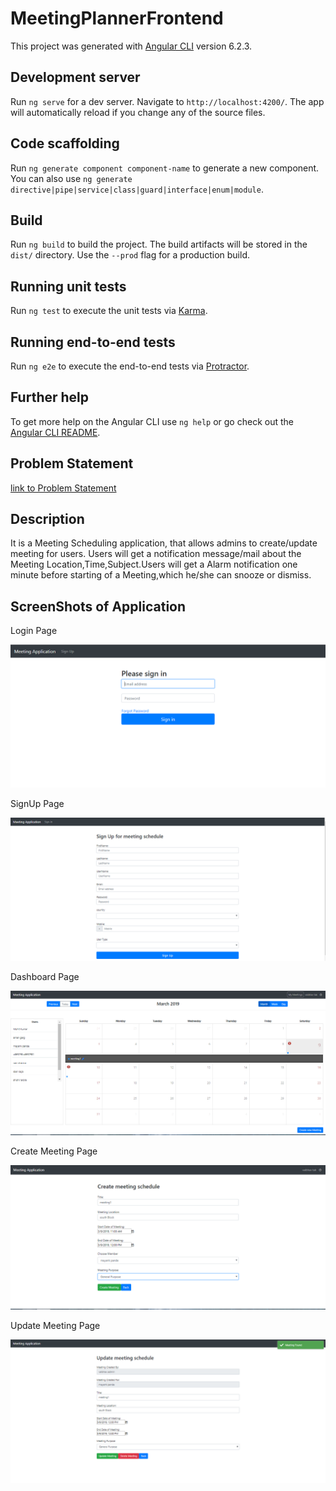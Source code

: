 # MeetingPlannerFrontend

This project was generated with [Angular CLI](https://github.com/angular/angular-cli) version 6.2.3.

## Development server

Run `ng serve` for a dev server. Navigate to `http://localhost:4200/`. The app will automatically reload if you change any of the source files.

## Code scaffolding

Run `ng generate component component-name` to generate a new component. You can also use `ng generate directive|pipe|service|class|guard|interface|enum|module`.

## Build

Run `ng build` to build the project. The build artifacts will be stored in the `dist/` directory. Use the `--prod` flag for a production build.

## Running unit tests

Run `ng test` to execute the unit tests via [Karma](https://karma-runner.github.io).

## Running end-to-end tests

Run `ng e2e` to execute the end-to-end tests via [Protractor](http://www.protractortest.org/).

## Further help

To get more help on the Angular CLI use `ng help` or go check out the [Angular CLI README](https://github.com/angular/angular-cli/blob/master/README.md).

## Problem Statement

 [link to Problem Statement](https://s3-ap-southeast-1.amazonaws.com/edwisor-india-bucket/projects/web/web03/Web030102+-+Meeting+Planner.pdf)


## Description

It is a Meeting Scheduling application, that allows admins to create/update meeting for users.
Users will get a notification message/mail about the Meeting Location,Time,Subject.Users will get a Alarm notification one minute before starting of a Meeting,which he/she can snooze or dismiss.


## ScreenShots of Application

Login Page

![Image of Login Page](https://github.com/shubham007tak/MeetingApplication-Code/blob/master/project1FrontendCode-master/src/assets/login.PNG)

SignUp Page

![Image of SignUp Page](https://github.com/shubham007tak/MeetingApplication-Code/blob/master/project1FrontendCode-master/src/assets/signup.PNG)

Dashboard Page

![Image of Dashboard Page](https://github.com/shubham007tak/MeetingApplication-Code/blob/master/project1FrontendCode-master/src/assets/dashboard.PNG)

Create Meeting Page

![Image of createMeeting Page](https://github.com/shubham007tak/MeetingApplication-Code/blob/master/project1FrontendCode-master/src/assets/createMeeting.PNG)

Update Meeting Page

![Image of updateMeeting Page](https://github.com/shubham007tak/MeetingApplication-Code/blob/master/project1FrontendCode-master/src/assets/updateMeeting.PNG)


